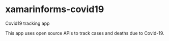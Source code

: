 # xamarinforms-covid19
Covid19 tracking app

This app uses open source APIs to track cases and deaths due to Covid-19.
